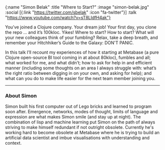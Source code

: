 {:name  "Simon Belak"
 :title "Where to Start?"
 :image "simon-belak.jpg"
 :social [{:link "https://twitter.com/sbelak" :icon "fa-twitter"}]
 :talk "https://www.youtube.com/watch?v=sT8LIdfH4ak"}

You’ve joined a Clojure company. Your dream job! Your first day, you clone the repo … and it’s 100kloc. Yikes! Where to start? How to start? What will your new colleagues think of your fumbling? Relax, take a deep breath, and remember your Hitchhiker’s Guide to the Galaxy: DON'T PANIC.

In this talk I’ll recount my experiences of how it starting at Metabase (a pure Clojure open-source BI tool coming in at about 80kloc), fumbles and all; what worked for me, and what didn’t; how to ask for help in and efficient manner (including some thoughts on an area I always struggle with: what’s the right ratio between digging in on your own, and asking for help); and what can you do to make life easier for the next team member joining you.

---

### About Simon

Simon built his first computer out of Lego bricks and learned to program soon after. Emergence, networks, modes of thought, limits of language and expression are what makes Simon smile (and stay up at night). The combination of lisp and machine learning put Simon on the path of always striving to make himself redundant if not outright obsolete. Currently he's working hard to become obsolete at Metabase where he is trying to build an artificial data scientist and imbue visualisations with understanding and context.
